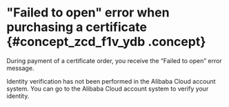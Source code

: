 # "Failed to open" error when purchasing a certificate {#concept_zcd_f1v_ydb .concept}

During payment of a certificate order, you receive the “Failed to open” error message.

Identity verification has not been performed in the Alibaba Cloud account system. You can go to the Alibaba Cloud account system to verify your identity.

